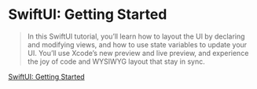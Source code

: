 # SwiftUI: Getting Started

> In this SwiftUI tutorial, you’ll learn how to layout the UI by declaring and modifying views, and how to use state variables to update your UI. You’ll use Xcode’s new preview and live preview, and experience the joy of code and WYSIWYG layout that stay in sync.

[SwiftUI: Getting Started](https://www.raywenderlich.com/3715234-swiftui-getting-started)
